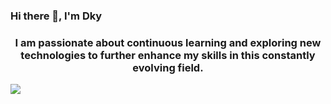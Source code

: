  ### Hi there 👋, I'm Dky

  <h3 align="center">I am passionate about continuous learning and exploring new technologies to further enhance my skills in this constantly evolving field.
  </h3>


<img src="https://magiccopy.xyz/assets/images/hadder.gif" />
